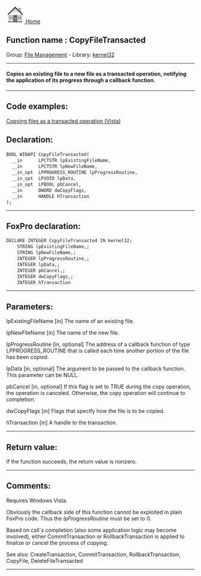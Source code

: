 [<img src="../../images/home.png"> Home ](https://github.com/VFPX/Win32API)  

## Function name : CopyFileTransacted
Group: [File Management](../../functions_group.md#File_Management)  -  Library: [kernel32](../../../libraries.md#kernel32)  
***  


#### Copies an existing file to a new file as a transacted operation, notifying the application of its progress through a callback function.
***  


## Code examples:
[Copying files as a transacted operation (Vista)](../../samples/sample_540.md)  

## Declaration:
```foxpro  
BOOL WINAPI CopyFileTransacted(
  __in      LPCTSTR lpExistingFileName,
  __in      LPCTSTR lpNewFileName,
  __in_opt  LPPROGRESS_ROUTINE lpProgressRoutine,
  __in_opt  LPVOID lpData,
  __in_opt  LPBOOL pbCancel,
  __in      DWORD dwCopyFlags,
  __in      HANDLE hTransaction
);  
```  
***  


## FoxPro declaration:
```foxpro  
DECLARE INTEGER CopyFileTransacted IN kernel32;
	STRING lpExistingFileName,;
	STRING lpNewFileName,;
	INTEGER lpProgressRoutine,;
	INTEGER lpData,;
	INTEGER pbCancel,;
	INTEGER dwCopyFlags,;
	INTEGER hTransaction  
```  
***  


## Parameters:
lpExistingFileName [in] 
The name of an existing file. 

lpNewFileName [in] 
The name of the new file.

lpProgressRoutine [in, optional] 
The address of a callback function of type LPPROGRESS_ROUTINE that is called each time another portion of the file has been copied.

lpData [in, optional] 
The argument to be passed to the callback function. This parameter can be NULL.

pbCancel [in, optional] 
If this flag is set to TRUE during the copy operation, the operation is canceled. Otherwise, the copy operation will continue to completion.

dwCopyFlags [in] 
Flags that specify how the file is to be copied.

hTransaction [in] 
A handle to the transaction.  
***  


## Return value:
If the function succeeds, the return value is nonzero.  
***  


## Comments:
Requires Windows Vista.   
  
Obviously the callback side of this function cannot be exploited in plain FoxPro code. Thus the <Em>lpProgressRoutine</Em> must be set to 0.  
  
Based on call`s completion (also some application logic may become involved), either CommitTransaction or RollbackTransaction is applied to finalize or cancel the process of copying.  
  
See also: CreateTransaction, CommitTransaction, RollbackTransaction, CopyFile, DeleteFileTransacted    
  
***  


